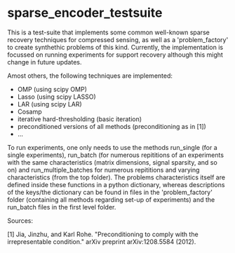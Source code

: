 # sparse_encoder_testsuite

This is a test-suite that implements some common well-known sparse recovery techniques for compressed sensing, as well as a 'problem_factory' to create synthethic problems of this kind. Currently, the implementation is focussed on running experiments for support recovery although this might change in future updates. 

Amost others, the following techniques are implemented:
  - OMP (using scipy OMP)
  - Lasso (using scipy LASSO)
  - LAR (using scipy LAR)
  - Cosamp
  - iterative hard-thresholding (basic iteration)
  - preconditioned versions of all methods (preconditioning as in [1])
  - ...

To run experiments, one only needs to use the methods run_single (for a single experiments), run_batch (for numerous repititions of an experiments with the same characteristics (matrix dimensions, signal sparsity, and so on) and run_multiple_batches for numerous repititions and varying characteristics (from the top folder). The problems characteristics itself are defined inside these functions in a python dictionary, whereas descriptions of the keys/the dictionary can be found in files in the 'problem_factory' folder (containing all methods regarding set-up of experiments) and the run_batch files in the first level folder.



Sources:

[1] Jia, Jinzhu, and Karl Rohe. "Preconditioning to comply with the irrepresentable condition." arXiv preprint arXiv:1208.5584 (2012).
